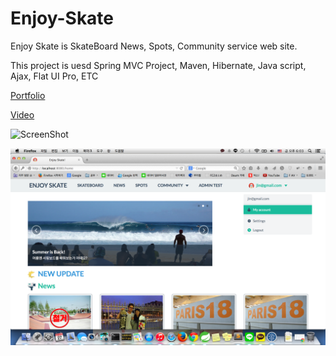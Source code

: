 # Enjoy-Skate
Enjoy Skate is SkateBoard News, Spots, Community service web site.

This project is uesd Spring MVC Project, Maven, Hibernate, Java script, Ajax, Flat UI Pro, ETC

[Portfolio](https://drive.google.com/file/d/0B4b2SGlzWyXLTHIxMEp2UWYxTUU/view?usp=sharing)

[Video](https://drive.google.com/file/d/0B4b2SGlzWyXLa29LNWxYYndVQ1U/view?usp=sharing)

![ScreenShot](https://github.com/platonic7/enjoySkate/blob/master/src/main/webapp/resources/image/loginTest.png)

![ScreenShot](https://github.com/platonic7/enjoySkate/blob/master/src/main/webapp/resources/image/mainTest.png)

